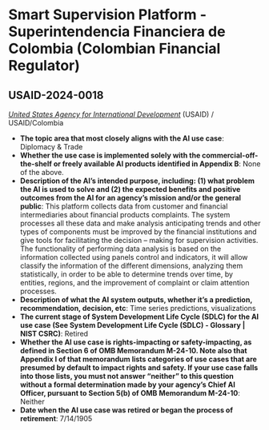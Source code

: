 # Smart Supervision Platform - Superintendencia Financiera de Colombia (Colombian Financial Regulator)
## USAID-2024-0018
_[United States Agency for International Development](<../3_agency/United States Agency for International Development.md>)_ (USAID) / USAID/Colombia


+ **The topic area that most closely aligns with the AI use case**: Diplomacy & Trade
+ **Whether the use case is implemented solely with the commercial-off-the-shelf or freely available AI products identified in Appendix B**: None of the above.
+ **Description of the AI’s intended purpose, including: (1) what problem the AI is used to solve and (2) the expected benefits and positive outcomes from the AI for an agency’s mission and/or the general public**: This platform collects data from customer and financial intermediaries about financial products complaints. The system processes all these data and make analysis anticipating trends and other types of components must be improved by the financial institutions and give tools for facilitating the decision – making for supervision activities. The functionality of performing data analysis is based on the information collected using panels control and indicators, it will allow classify the information of the different dimensions, analyzing them statistically, in order to be able to determine trends over time, by entities, regions, and the improvement of complaint or claim attention processes.
+ **Description of what the AI system outputs, whether it’s a prediction, recommendation, decision, etc**: Time series predictions, visualizations
+ **The current stage of System Development Life Cycle (SDLC) for the AI use case (See System Development Life Cycle (SDLC) - Glossary | NIST CSRC)**: Retired
+ **Whether the AI use case is rights-impacting or safety-impacting, as defined in Section 6 of OMB Memorandum M-24-10. Note also that Appendix I of that memorandum lists categories of use cases that are presumed by default to impact rights and safety. If your use case falls into those lists, you must not answer “neither” to this question without a formal determination made by your agency’s Chief AI Officer, pursuant to Section 5(b) of OMB Memorandum M-24-10**: Neither
+ **Date when the AI use case was retired or began the process of retirement**: 7/14/1905